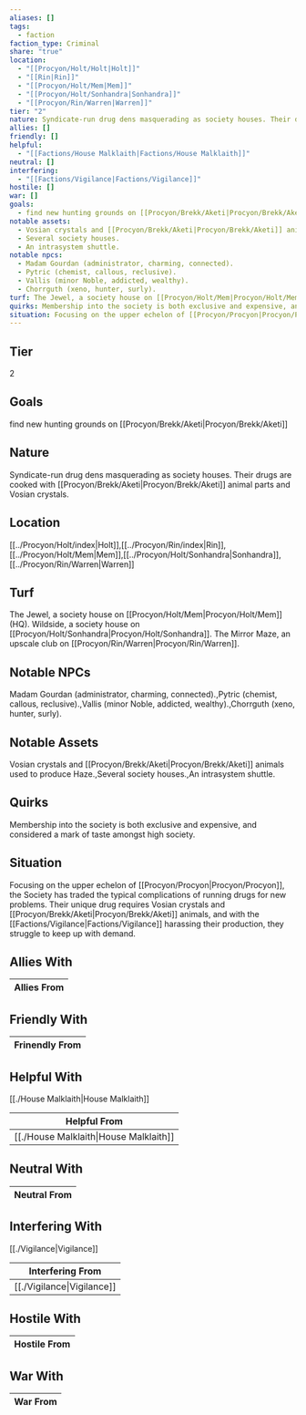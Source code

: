 ```yaml
---
aliases: []
tags:
  - faction
faction_type: Criminal
share: "true"
location:
  - "[[Procyon/Holt/Holt|Holt]]"
  - "[[Rin|Rin]]"
  - "[[Procyon/Holt/Mem|Mem]]"
  - "[[Procyon/Holt/Sonhandra|Sonhandra]]"
  - "[[Procyon/Rin/Warren|Warren]]"
tier: "2"
nature: Syndicate-run drug dens masquerading as society houses. Their drugs are cooked with [[Procyon/Brekk/Aketi|Procyon/Brekk/Aketi]] animal parts and Vosian crystals.
allies: []
friendly: []
helpful:
  - "[[Factions/House Malklaith|Factions/House Malklaith]]"
neutral: []
interfering:
  - "[[Factions/Vigilance|Factions/Vigilance]]"
hostile: []
war: []
goals:
  - find new hunting grounds on [[Procyon/Brekk/Aketi|Procyon/Brekk/Aketi]]
notable assets:
  - Vosian crystals and [[Procyon/Brekk/Aketi|Procyon/Brekk/Aketi]] animals used to produce Haze.
  - Several society houses.
  - An intrasystem shuttle.
notable npcs:
  - Madam Gourdan (administrator, charming, connected).
  - Pytric (chemist, callous, reclusive).
  - Vallis (minor Noble, addicted, wealthy).
  - Chorrguth (xeno, hunter, surly).
turf: The Jewel, a society house on [[Procyon/Holt/Mem|Procyon/Holt/Mem]] (HQ). Wildside, a society house on [[Procyon/Holt/Sonhandra|Procyon/Holt/Sonhandra]]. The Mirror Maze, an upscale club on [[Procyon/Rin/Warren|Procyon/Rin/Warren]].
quirks: Membership into the society is both exclusive and expensive, and considered a mark of taste amongst high society.
situation: Focusing on the upper echelon of [[Procyon/Procyon|Procyon/Procyon]], the Society has traded the typical complications of running drugs for new problems. Their unique drug requires Vosian crystals and [[Procyon/Brekk/Aketi|Procyon/Brekk/Aketi]] animals, and with the [[Factions/Vigilance|Factions/Vigilance]] harassing their production, they struggle to keep up with demand.
---
```

## Tier

2

## Goals

find new hunting grounds on [[Procyon/Brekk/Aketi|Procyon/Brekk/Aketi]]

## Nature

Syndicate-run drug dens masquerading as society houses. Their drugs are cooked with [[Procyon/Brekk/Aketi|Procyon/Brekk/Aketi]] animal parts and Vosian crystals.

## Location

[[../Procyon/Holt/index|Holt]],[[../Procyon/Rin/index|Rin]],[[../Procyon/Holt/Mem|Mem]],[[../Procyon/Holt/Sonhandra|Sonhandra]],[[../Procyon/Rin/Warren|Warren]]

## Turf

The Jewel, a society house on [[Procyon/Holt/Mem|Procyon/Holt/Mem]] (HQ). Wildside, a society house on [[Procyon/Holt/Sonhandra|Procyon/Holt/Sonhandra]]. The Mirror Maze, an upscale club on [[Procyon/Rin/Warren|Procyon/Rin/Warren]].

## Notable NPCs

Madam Gourdan (administrator, charming, connected).,Pytric (chemist, callous, reclusive).,Vallis (minor Noble, addicted, wealthy).,Chorrguth (xeno, hunter, surly).

## Notable Assets

Vosian crystals and [[Procyon/Brekk/Aketi|Procyon/Brekk/Aketi]] animals used to produce Haze.,Several society houses.,An intrasystem shuttle.

## Quirks

Membership into the society is both exclusive and expensive, and considered a mark of taste amongst high society.

## Situation

Focusing on the upper echelon of [[Procyon/Procyon|Procyon/Procyon]], the Society has traded the typical complications of running drugs for new problems. Their unique drug requires Vosian crystals and [[Procyon/Brekk/Aketi|Procyon/Brekk/Aketi]] animals, and with the [[Factions/Vigilance|Factions/Vigilance]] harassing their production, they struggle to keep up with demand.

## Allies With



| Allies From |
| ----------- |


## Friendly With



| Frinendly From |
| -------------- |


## Helpful With

[[./House Malklaith|House Malklaith]]

| Helpful From                                     |
| ------------------------------------------------ |
| [[./House Malklaith\|House Malklaith]] |


## Neutral With




| Neutral From |
| ------------ |



## Interfering With

[[./Vigilance|Vigilance]]


| Interfering From                     |
| ------------------------------------ |
| [[./Vigilance\|Vigilance]] |



## Hostile With




| Hostile From |
| ------------ |



## War With



| War From |
| -------- |


